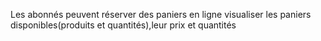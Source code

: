 Les abonnés peuvent réserver des paniers en ligne
 visualiser les paniers disponibles(produits et quantités),leur prix et quantités
